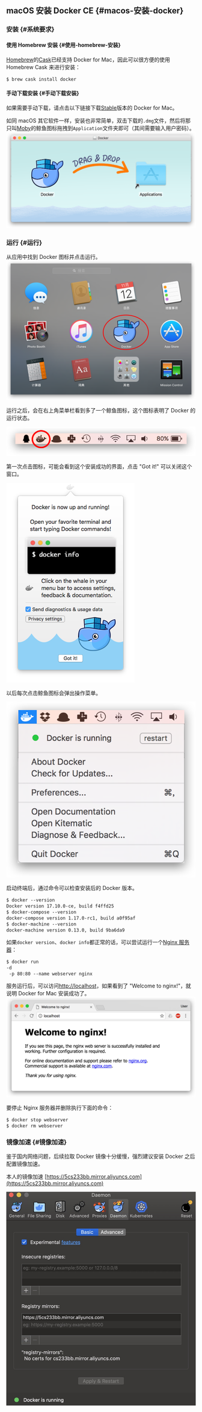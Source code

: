 ## macOS 安装 Docker CE {#macos-安装-docker}

### 安装 {#系统要求}

#### 使用 Homebrew 安装 {#使用-homebrew-安装}

[Homebrew](http://brew.sh/)的[Cask](https://caskroom.github.io/)已经支持 Docker for Mac，因此可以很方便的使用 Homebrew Cask 来进行安装：

```
$ brew cask install docker
```

#### 手动下载安装 {#手动下载安装}

如果需要手动下载，请点击以下链接下载[Stable](https://download.docker.com/mac/stable/Docker.dmg)版本的 Docker for Mac。

如同 macOS 其它软件一样，安装也非常简单，双击下载的`.dmg`文件，然后将那只叫[Moby](https://blog.docker.com/2013/10/call-me-moby-dock/)的鲸鱼图标拖拽到`Application`文件夹即可（其间需要输入用户密码）。![](/assets/install-mac-dmg-1.png)

### 运行 {#运行}

从应用中找到 Docker 图标并点击运行。![](/assets/install-mac-apps-2.png)

运行之后，会在右上角菜单栏看到多了一个鲸鱼图标，这个图标表明了 Docker 的运行状态。

![](/assets/install-mac-menubar-3.png)

第一次点击图标，可能会看到这个安装成功的界面，点击 "Got it!" 可以关闭这个窗口。

![](/assets/install-mac-success-4.png)

以后每次点击鲸鱼图标会弹出操作菜单。

![](/assets/install-mac-menu-5.png)

启动终端后，通过命令可以检查安装后的 Docker 版本。

```
$ docker --version
Docker version 17.10.0-ce, build f4ffd25
$ docker-compose --version
docker-compose version 1.17.0-rc1, build a0f95af
$ docker-machine --version
docker-machine version 0.13.0, build 9ba6da9
```

如果`docker version`、`docker info`都正常的话，可以尝试运行一个[Nginx 服务器](https://store.docker.com/images/nginx/)：

```
$ docker run 
-d
 -p 80:80 --name webserver nginx
```

服务运行后，可以访问[http://localhost](http://localhost/)，如果看到了 "Welcome to nginx!"，就说明 Docker for Mac 安装成功了。![](/assets/install-mac-example-nginx-6.png)

要停止 Nginx 服务器并删除执行下面的命令：

```
$ docker stop webserver
$ docker rm webserver
```

### 镜像加速 {#镜像加速}

鉴于国内网络问题，后续拉取 Docker 镜像十分缓慢，强烈建议安装 Docker 之后配置镜像加速。

本人的镜像加速 [https://5cs233bb.mirror.aliyuncs.com](https://5cs233bb.mirror.aliyuncs.com)

![](/assets/Xnip2018-11-22_13-57-16.jpg)

